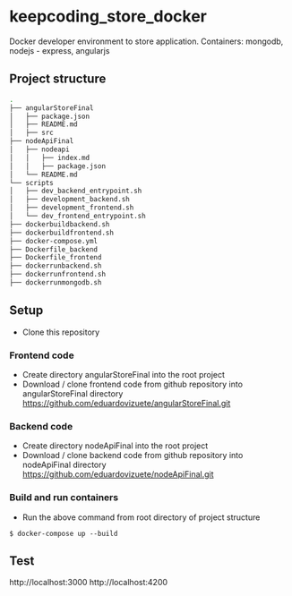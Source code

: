 # keepcoding_store_docker

Docker developer environment to store application.
Containers: mongodb, nodejs - express, angularjs

## Project structure

```bash
.
├── angularStoreFinal
│   ├── package.json
│   ├── README.md
│   ├── src
├── nodeApiFinal
│   ├── nodeapi
│   │   ├── index.md
│   │   ├── package.json
│   └── README.md
└── scripts
│   ├── dev_backend_entrypoint.sh
│   ├── development_backend.sh
│   ├── development_frontend.sh
│   └── dev_frontend_entrypoint.sh
├── dockerbuildbackend.sh
├── dockerbuildfrontend.sh
├── docker-compose.yml
├── Dockerfile_backend
├── Dockerfile_frontend
├── dockerrunbackend.sh
├── dockerrunfrontend.sh
├── dockerrunmongodb.sh
```


## Setup

- Clone this repository

### Frontend code

- Create directory angularStoreFinal into the root project
- Download / clone frontend code from github repository into angularStoreFinal directory 
https://github.com/eduardovizuete/angularStoreFinal.git  

### Backend code

- Create directory nodeApiFinal into the root project
- Download / clone backend code from github repository into nodeApiFinal directory
https://github.com/eduardovizuete/nodeApiFinal.git 

### Build and run containers

- Run the above command from root directory of project structure
```
$ docker-compose up --build 
```

## Test

http://localhost:3000
http://localhost:4200

